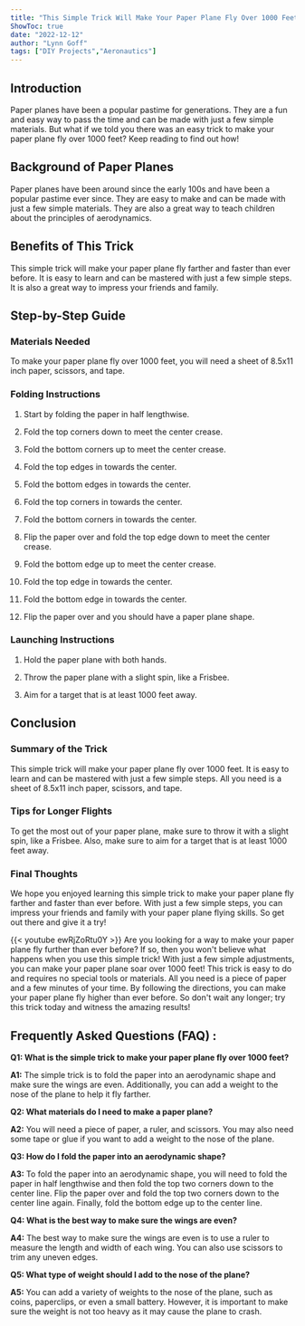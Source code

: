 ```yaml
---
title: "This Simple Trick Will Make Your Paper Plane Fly Over 1000 Feet - You Won't Believe What Happens Next!"
ShowToc: true 
date: "2022-12-12"
author: "Lynn Goff" 
tags: ["DIY Projects","Aeronautics"]
---
```

## Introduction

Paper planes have been a popular pastime for generations. They are a fun and easy way to pass the time and can be made with just a few simple materials. But what if we told you there was an easy trick to make your paper plane fly over 1000 feet? Keep reading to find out how!

## Background of Paper Planes

Paper planes have been around since the early 100s and have been a popular pastime ever since. They are easy to make and can be made with just a few simple materials. They are also a great way to teach children about the principles of aerodynamics.

## Benefits of This Trick

This simple trick will make your paper plane fly farther and faster than ever before. It is easy to learn and can be mastered with just a few simple steps. It is also a great way to impress your friends and family.

## Step-by-Step Guide

### Materials Needed

To make your paper plane fly over 1000 feet, you will need a sheet of 8.5x11 inch paper, scissors, and tape.

### Folding Instructions

1. Start by folding the paper in half lengthwise.

2. Fold the top corners down to meet the center crease.

3. Fold the bottom corners up to meet the center crease.

4. Fold the top edges in towards the center.

5. Fold the bottom edges in towards the center.

6. Fold the top corners in towards the center.

7. Fold the bottom corners in towards the center.

8. Flip the paper over and fold the top edge down to meet the center crease.

9. Fold the bottom edge up to meet the center crease.

10. Fold the top edge in towards the center.

11. Fold the bottom edge in towards the center.

12. Flip the paper over and you should have a paper plane shape.

### Launching Instructions

1. Hold the paper plane with both hands.

2. Throw the paper plane with a slight spin, like a Frisbee.

3. Aim for a target that is at least 1000 feet away.

## Conclusion

### Summary of the Trick

This simple trick will make your paper plane fly over 1000 feet. It is easy to learn and can be mastered with just a few simple steps. All you need is a sheet of 8.5x11 inch paper, scissors, and tape.

### Tips for Longer Flights

To get the most out of your paper plane, make sure to throw it with a slight spin, like a Frisbee. Also, make sure to aim for a target that is at least 1000 feet away.

### Final Thoughts

We hope you enjoyed learning this simple trick to make your paper plane fly farther and faster than ever before. With just a few simple steps, you can impress your friends and family with your paper plane flying skills. So get out there and give it a try!

{{< youtube ewRjZoRtu0Y >}} 
Are you looking for a way to make your paper plane fly further than ever before? If so, then you won't believe what happens when you use this simple trick! With just a few simple adjustments, you can make your paper plane soar over 1000 feet! This trick is easy to do and requires no special tools or materials. All you need is a piece of paper and a few minutes of your time. By following the directions, you can make your paper plane fly higher than ever before. So don't wait any longer; try this trick today and witness the amazing results!

## Frequently Asked Questions (FAQ) :
**Q1: What is the simple trick to make your paper plane fly over 1000 feet?**

**A1:** The simple trick is to fold the paper into an aerodynamic shape and make sure the wings are even. Additionally, you can add a weight to the nose of the plane to help it fly farther.  

**Q2: What materials do I need to make a paper plane?**

**A2:** You will need a piece of paper, a ruler, and scissors. You may also need some tape or glue if you want to add a weight to the nose of the plane. 

**Q3: How do I fold the paper into an aerodynamic shape?**

**A3:** To fold the paper into an aerodynamic shape, you will need to fold the paper in half lengthwise and then fold the top two corners down to the center line. Flip the paper over and fold the top two corners down to the center line again. Finally, fold the bottom edge up to the center line. 

**Q4: What is the best way to make sure the wings are even?**

**A4:** The best way to make sure the wings are even is to use a ruler to measure the length and width of each wing. You can also use scissors to trim any uneven edges. 

**Q5: What type of weight should I add to the nose of the plane?**

**A5:** You can add a variety of weights to the nose of the plane, such as coins, paperclips, or even a small battery. However, it is important to make sure the weight is not too heavy as it may cause the plane to crash.





